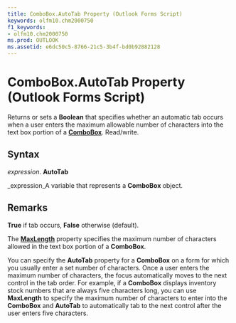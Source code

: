 ```yaml
---
title: ComboBox.AutoTab Property (Outlook Forms Script)
keywords: olfm10.chm2000750
f1_keywords:
- olfm10.chm2000750
ms.prod: OUTLOOK
ms.assetid: e6dc50c5-8766-21c5-3b4f-bd0b92882128
---
```



# ComboBox.AutoTab Property (Outlook Forms Script)

Returns or sets a  **Boolean** that specifies whether an automatic tab occurs when a user enters the maximum allowable number of characters into the text box portion of a **[ComboBox](combobox-object-outlook-forms-script.md)**. Read/write.


## Syntax

 _expression_. **AutoTab**

 _expression_A variable that represents a  **ComboBox** object.


## Remarks

 **True** if tab occurs, **False** otherwise (default).

The  **[MaxLength](combobox-maxlength-property-outlook-forms-script.md)** property specifies the maximum number of characters allowed in the text box portion of a **ComboBox**.

You can specify the  **AutoTab** property for a **ComboBox** on a form for which you usually enter a set number of characters. Once a user enters the maximum number of characters, the focus automatically moves to the next control in the tab order. For example, if a **ComboBox** displays inventory stock numbers that are always five characters long, you can use **MaxLength** to specify the maximum number of characters to enter into the **ComboBox** and **AutoTab** to automatically tab to the next control after the user enters five characters.


